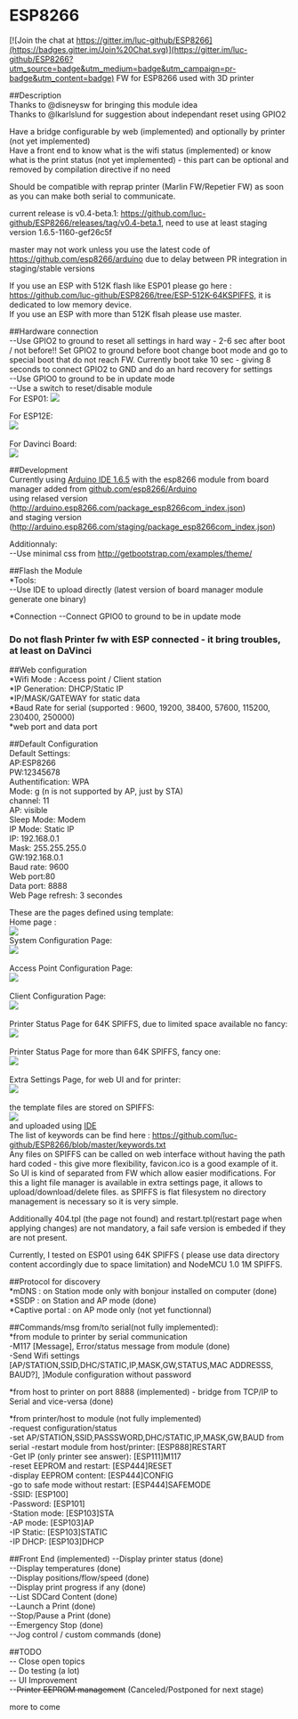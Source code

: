 # ESP8266

[![Join the chat at https://gitter.im/luc-github/ESP8266](https://badges.gitter.im/Join%20Chat.svg)](https://gitter.im/luc-github/ESP8266?utm_source=badge&utm_medium=badge&utm_campaign=pr-badge&utm_content=badge)
FW for ESP8266 used with 3D printer

##Description      
Thanks to @disneysw for bringing this module idea    
Thanks to @lkarlslund for suggestion about independant reset using GPIO2   

Have a bridge configurable by web (implemented) and optionally by printer (not yet implemented)  
Have a front end to know what is the wifi status (implemented) or know what is the print status (not yet implemented) - this part can be optional and removed by compilation directive if no need    

Should be compatible with reprap printer (Marlin FW/Repetier FW)  as soon as you can make both serial to communicate. 

current release is v0.4-beta.1: https://github.com/luc-github/ESP8266/releases/tag/v0.4-beta.1, need to use at least staging version 1.6.5-1160-gef26c5f

master may not work unless you use the latest code of https://github.com/esp8266/arduino due to delay between PR integration in staging/stable versions

If you use an ESP with 512K flash like ESP01 please go here : https://github.com/luc-github/ESP8266/tree/ESP-512K-64KSPIFFS, it is dedicated to low memory device.      
If you use an ESP with more than 512K flsah please use master.      

##Hardware connection       
--Use GPIO2 to ground to reset all settings in hard way - 2-6 sec after boot / not before!! Set GPIO2 to ground before boot change boot mode and go to special boot that do not reach FW. Currently boot take 10 sec - giving 8 seconds to connect GPIO2 to GND and do an hard recovery for settings   
--Use GPIO0 to ground to be in update mode   
--Use a switch to reset/disable module    
For ESP01:
<img src=https://raw.githubusercontent.com/luc-github/ESP8266/master/Wires.png><br>   

For ESP12E:    
<img src=https://raw.githubusercontent.com/luc-github/ESP8266/master/WiresESP12E.png><br>
<br>
For Davinci Board:<BR>
<img src=https://raw.githubusercontent.com/luc-github/ESP8266/master/davinci.png><br> 

##Development   
Currently using [Arduino IDE 1.6.5](http://arduino.cc/en/Main/Software)  with the esp8266 module from board manager added from [github.com/esp8266/Arduino](https://github.com/esp8266/Arduino)    
using relased version (http://arduino.esp8266.com/package_esp8266com_index.json)     
and staging version (http://arduino.esp8266.com/staging/package_esp8266com_index.json)     
  
Additionnaly:   
--Use minimal css from http://getbootstrap.com/examples/theme/  

##Flash the Module    
*Tools:      
--Use IDE to upload directly  (latest version of board manager module generate one binary)    

*Connection
--Connect GPIO0 to ground to be in update mode

<H3>Do not flash Printer fw with ESP connected - it bring troubles, at least on DaVinci     </H3>

##Web configuration      
*Wifi Mode : Access point / Client station  
*IP Generation: DHCP/Static IP      
*IP/MASK/GATEWAY for static data    
*Baud Rate for serial (supported : 9600, 19200, 38400, 57600, 115200, 230400, 250000)    
*web port and data port      

    
##Default Configuration      
Default Settings:    
AP:ESP8266    
PW:12345678   
Authentification: WPA     
Mode: g (n is not supported by AP, just by STA)    
channel: 11    
AP: visible    
Sleep Mode: Modem    
IP Mode: Static IP    
IP: 192.168.0.1   
Mask: 255.255.255.0   
GW:192.168.0.1    
Baud rate: 9600   
Web port:80   
Data port: 8888     
Web Page refresh: 3 secondes    

These are the pages defined using template:    
Home page :     
<img src=https://raw.githubusercontent.com/luc-github/ESP8266/master/Page1.png><br>
System Configuration Page:     
<img src=https://raw.githubusercontent.com/luc-github/ESP8266/master/Page2.png><br>     
Access Point Configuration Page:    
<img src=https://raw.githubusercontent.com/luc-github/ESP8266/master/Page3.png><br>     
Client Configuration Page:     
<img src=https://raw.githubusercontent.com/luc-github/ESP8266/master/Page4.png><br>     
Printer Status Page for 64K SPIFFS, due to limited space available no fancy:     
<img src=https://raw.githubusercontent.com/luc-github/ESP8266/master/Page5-2.png><br>    
Printer Status Page for more than 64K SPIFFS, fancy one:     
<img src=https://raw.githubusercontent.com/luc-github/ESP8266/master/page5.png><br>     
Extra Settings Page, for web UI and for printer:     
<img src=https://raw.githubusercontent.com/luc-github/ESP8266/master/Page6.png><br>     
the template files are stored on SPIFFS:    
<img src=https://raw.githubusercontent.com/luc-github/ESP8266/master/files.png><br>
and uploaded using [IDE](http://arduino.esp8266.com/versions/1.6.5-1160-gef26c5f/doc/reference.html#file-system)    
The list of keywords can be find here : https://github.com/luc-github/ESP8266/blob/master/keywords.txt     
Any files on SPIFFS can be called on web interface without having the path hard coded  - this give more flexibility,  favicon.ico is a good example of it.         
So UI is kind of separated from FW which allow easier modifications. For this a light file manager is available in extra settings page, it allows to upload/download/delete files. as SPIFFS is flat filesystem no directory management is necessary so it is very simple.

Additionally 404.tpl (the page not found) and restart.tpl(restart page when applying changes) are not mandatory, a fail safe version is embeded if they are not present.     

Currently, I tested on ESP01 using 64K SPIFFS ( please use data directory content accordingly due to space limitation) and NodeMCU 1.0 1M SPIFFS.     

##Protocol for discovery   
*mDNS : on Station mode only with bonjour installed on computer (done)  
*SSDP : on Station and AP mode (done)    
*Captive portal : on AP mode only (not yet functionnal)    

##Commands/msg from/to serial(not fully implemented):    
*from module to printer by serial communication   
    -M117 [Message], Error/status message from module (done)     
    -Send Wifi settings [AP/STATION,SSID,DHC/STATIC,IP,MASK,GW,STATUS,MAC ADDRESSS, BAUD?], ]Module configuration without password    
        
*from host to printer on port 8888  (implemented) 
    - bridge from TCP/IP to Serial and vice-versa (done)   
          
*from printer/host to module  (not fully implemented)  
    -request configuration/status      
    -set AP/STATION,SSID,PASSSWORD,DHC/STATIC,IP,MASK,GW,BAUD from serial 
    -restart module from host/printer: [ESP888]RESTART      
    -Get IP (only printer see answer): [ESP111]M117     
    -reset EEPROM and restart: [ESP444]RESET    
    -display EEPROM content: [ESP444]CONFIG    
    -go to safe mode without restart: [ESP444]SAFEMODE    
    -SSID: [ESP100]<SSID>    
    -Password: [ESP101]<Password>   
    -Station mode: [ESP103]STA   
    -AP mode: [ESP103]AP   
    -IP Static: [ESP103]STATIC    
    -IP DHCP: [ESP103]DHCP    
 
 
##Front End (implemented)
--Display printer status (done)   
--Display temperatures (done)    
--Display positions/flow/speed (done)    
--Display print progress if any (done)   
--List SDCard Content (done)   
--Launch a Print (done)    
--Stop/Pause a Print (done)   
--Emergency Stop (done)   
--Jog control / custom commands (done)     
 
##TODO   
-- Close open topics    
-- Do testing (a lot)    
-- UI Improvement    
--<s>Printer EEPROM management</s>    (Canceled/Postponed for next stage)



more to come    
 

